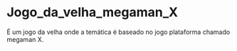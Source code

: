 # Jogo_da_velha_megaman_X
É um jogo da velha onde a temática é baseado no jogo plataforma chamado megaman X.
